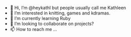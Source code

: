 - 👋 Hi, I’m @heykathl but people usually call me Kathleen
- 👀 I’m interested in knitting, games and kdramas.
- 🌱 I’m currently learning Ruby
- 💞️ I’m looking to collaborate on projects?
- 📫 How to reach me ...

<!---
heykathl/heykathl is a ✨ special ✨ repository because its `README.md` (this file) appears on your GitHub profile.
You can click the Preview link to take a look at your changes.
--->
